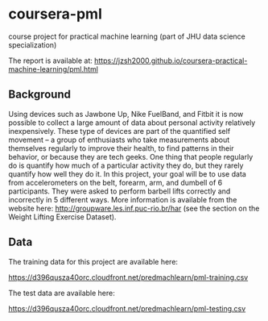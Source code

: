 # coursera-pml

course project for practical machine learning (part of JHU data science
specialization)

The report is available at: https://jzsh2000.github.io/coursera-practical-machine-learning/pml.html

## Background

Using devices such as Jawbone Up, Nike FuelBand, and Fitbit it is now possible
to collect a large amount of data about personal activity relatively
inexpensively. These type of devices are part of the quantified self movement
– a group of enthusiasts who take measurements about themselves regularly to
improve their health, to find patterns in their behavior, or because they are
tech geeks. One thing that people regularly do is quantify how much of
a particular activity they do, but they rarely quantify how well they do it. In
this project, your goal will be to use data from accelerometers on the belt,
forearm, arm, and dumbell of 6 participants. They were asked to perform barbell
lifts correctly and incorrectly in 5 different ways. More information is
available from the website here: http://groupware.les.inf.puc-rio.br/har (see
the section on the Weight Lifting Exercise Dataset).

## Data

The training data for this project are available here:

https://d396qusza40orc.cloudfront.net/predmachlearn/pml-training.csv

The test data are available here:

https://d396qusza40orc.cloudfront.net/predmachlearn/pml-testing.csv
